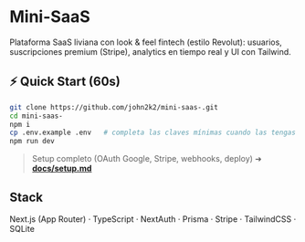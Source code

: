 # Mini-SaaS

Plataforma SaaS liviana con look & feel fintech (estilo Revolut): usuarios, suscripciones premium (Stripe), analytics en tiempo real y UI con Tailwind.

## ⚡ Quick Start (60s)

```bash
git clone https://github.com/john2k2/mini-saas-.git
cd mini-saas-
npm i
cp .env.example .env   # completa las claves mínimas cuando las tengas
npm run dev
```

> Setup completo (OAuth Google, Stripe, webhooks, deploy) ➜ **[docs/setup.md](docs/setup.md)**


## Stack
Next.js (App Router) · TypeScript · NextAuth · Prisma · Stripe · TailwindCSS · SQLite
